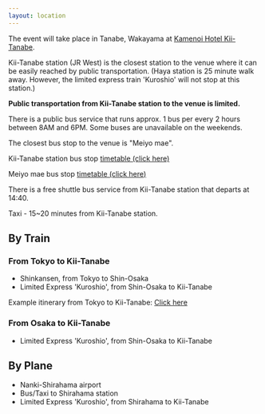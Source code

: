 ```yaml
---
layout: location
---
```


<!-- How to get to the conference -->

The event will take place in Tanabe, Wakayama at [Kamenoi Hotel Kii-Tanabe](https://goo.gl/maps/HYZnMd5uGbMcxo3n8).

Kii-Tanabe station (JR West) is the closest station to the venue where it can be easily reached by public transportation. (Haya station is 25 minute walk away. However, the limited express train 'Kuroshio' will not stop at this station.)

<i class="fa fa-exclamation-triangle"></i>
**Public transportation from Kii-Tanabe station to the venue is limited.** 
<i class="fa fa-exclamation-triangle"></i>

There is a public bus service that runs approx. 1 bus per every 2 hours between 8AM and 6PM. Some buses are unavailable on the weekends.

The closest bus stop to the venue is "Meiyo mae".

Kii-Tanabe station bus stop
[timetable (click here)](https://www.ryujinbus.com/en/busstop/2029/)

Meiyo mae bus stop [timetable (click here)](https://www.ryujinbus.com/en/busstop/2442/)

There is a free shuttle bus service from Kii-Tanabe station that departs at 14:40.

Taxi - 15~20 minutes from Kii-Tanabe station.

## By Train

### From Tokyo to Kii-Tanabe

* Shinkansen, from Tokyo to Shin-Osaka
* Limited Express 'Kuroshio', from Shin-Osaka to Kii-Tanabe

Example itinerary from Tokyo to Kii-Tanabe: [Click here](https://goo.gl/maps/RJvBVT65U9fut9tx9)

### From Osaka to Kii-Tanabe

* Limited Express 'Kuroshio', from Shin-Osaka to Kii-Tanabe

## By Plane

* Nanki-Shirahama airport
* Bus/Taxi to Shirahama station
* Limited Express 'Kuroshio', from Shirahama to Kii-Tanabe

<!-- You can adapt the design as well as the section shown on the map by copying the `assets/js/main.js` from the theme's repository and editing it. See also the subsection [Location / Room Overview](https://github.com/DigitaleGesellschaft/jekyll-theme-conference/#location--room-overview) section of the theme's README file. -->